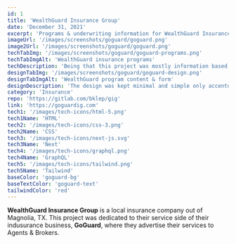 ```yaml
---
id: 1
title: 'WealthGuard Insurance Group'
date: 'December 31, 2021'
excerpt: 'Programs & underwriting information for WealthGuard Insurance Group.'
imageUrl: '/images/screenshots/goguard/goguard.png'
image2Url: '/images/screenshots/goguard/goguard.png'
techTabImg: '/images/screenshots/goguard/goguard-programs.png'
techTabImgAlt: 'WealthGuard insurance programs'
techDescription: 'Being that this project was mostly information based, I reached for NextJS to serve static pages and perform fast. There also was a program/data heavy demand that was ever changing, so I utilized a GraphQL infrastructure with GraphCMS. I reached for Markdown to quickly edit/change content as need be, and am serving it via MDXRemote.'
designTabImg: '/images/screenshots/goguard/goguard-design.png'
designTabImgAlt: 'WealthGuard program content & form'
designDescription: 'The design was kept minimal and simple only accentuating key features. Since there needs to be contact with Brokers & Agents about programs they are interested in, the contact forms are pre-populated with the program the user is on. I also created custom PDF flyers with infographics containing company related information. There is both a light & dark version available.'
category: 'Insurance'
repo: 'https://gitlab.com/bklep/gig'
link: 'https://goguardig.com'
tech1: '/images/tech-icons/html-5.png'
tech1Name: 'HTML'
tech2: '/images/tech-icons/css-3.png'
tech2Name: 'CSS'
tech3: '/images/tech-icons/next-js.svg'
tech3Name: 'Next'
tech4: '/images/tech-icons/graphql.png'
tech4Name: 'GraphQL'
tech5: '/images/tech-icons/tailwind.png'
tech5Name: 'Tailwind'
baseColor: 'goguard-bg'
baseTextColor: 'goguard-text'
tailwindColor: 'red'
---
```


**WealthGuard Insurance Group** is a local insurance company out of Magnolia, TX. This project was dedicated to their service side of their indusurance business, **GoGuard**, where they advertise their services to Agents & Brokers.
